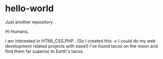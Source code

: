 # hello-world
Just another repository

Hi Humans,

I am interested in HTML,CSS,PHP...(So I created this -> I could do my web development related projects with ease!)
I've found tacos on the moon and find them far superior to Earth's tacos.
